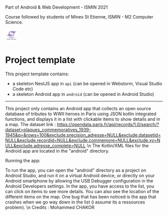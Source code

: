 Part of Android & Web Development - ISMIN 2021

Course followed by students of Mines St Etienne, ISMIN - M2 Computer Science.

[![Mines St Etienne](./logo.png)](https://www.mines-stetienne.fr/)

# Project template

This project template contains:
 - a skeleton NestJS app in `api`  (can be opened in Webstorm, Visual Studio Code etc)
 - a skeleton Android app in `android` (can be opened in Android Studio)
 

__________________________________________________________________________________________


This project only contains an Android app that collects an open source database of tributes to WWII heroes in Paris using JSON kotlin integrated functions, and displays it in a list with clickable items to show details and in a map.
The dataset link : https://opendata.paris.fr/api/records/1.0/search/?dataset=plaques_commemoratives_1939-1945&q=&rows=100&exclude.precision_adresse=NULL&exclude.datasetid=NULL&exclude.recordid=NULL&exclude.commemore=NULL&exclude.xy=NULL&exclude.adresse_complete=NULL
\n
The Kotlin/XML files for the Android app are located in the "android" directory.

Running the app:

To run the app, you can open the "android" directory as a project on Android Studio, and run it on a virtual Android device, or directly on your Android smartphone by allowing the USB Debugger configuration in the Android Developers settings.
In the app, you have access to the list, you can click on items to see more details. You can also see the location of the different items on the map.
One bug that has been noticed is the app that crashes when we go way down in the list (i assume its a ressources problem). \n
Credits :
Mohammed CHAKOR
